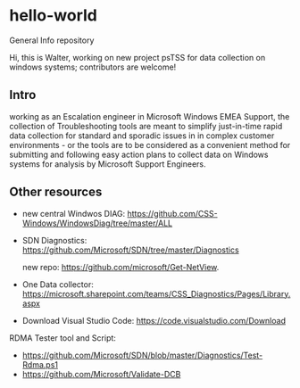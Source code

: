 # hello-world
General Info repository

Hi, this is Walter, working on new project psTSS for data collection on windows systems; contributors are welcome!

## Intro
working as an Escalation engineer in Microsoft Windows EMEA Support, the collection of Troubleshooting tools are meant to simplify just-in-time rapid data collection for standard and sporadic issues in in complex customer environments - or the tools are to be considered as a convenient method for submitting and following easy action plans to collect data on Windows systems for analysis by Microsoft Support Engineers.

## Other resources
- new central Windwos DIAG: https://github.com/CSS-Windows/WindowsDiag/tree/master/ALL
- SDN Diagnostics: https://github.com/Microsoft/SDN/tree/master/Diagnostics

  new repo: https://github.com/microsoft/Get-NetView. 
- One Data collector: https://microsoft.sharepoint.com/teams/CSS_Diagnostics/Pages/Library.aspx

- Download Visual Studio Code: https://code.visualstudio.com/Download

 RDMA Tester tool and Script:
-   https://github.com/Microsoft/SDN/blob/master/Diagnostics/Test-Rdma.ps1
-   https://github.com/Microsoft/Validate-DCB


